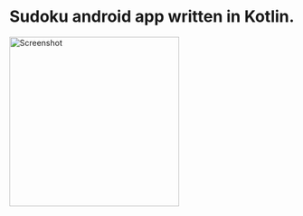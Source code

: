 <h1>Sudoku android app written in Kotlin.</h1>

<img alt="Screenshot" src="https://ucc420a0bfe30ebcdc9ef8aa82b2.dl.dropboxusercontent.com/cd/0/inline/CTDWEllGVMbaobqpTvyu68kC6qF3MVQnD2TShcKKvcrYmFgyIv9ZlIQjAtuooCKc5KOrTWM56Qta6QO0_tCYOgAEgH-0y6fmlx_l2n_SUcS2XfJB2tdtsWsxkTmu2gfBKM77oHhpgcdDABjXEK11j7Ay/file#" width="300"></img>
